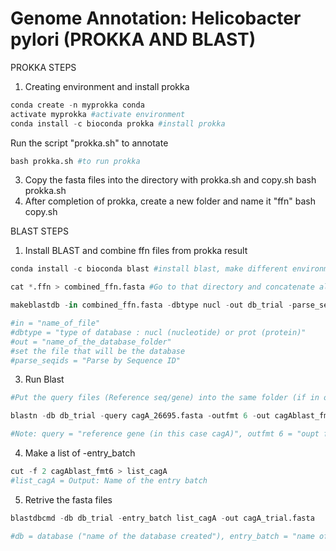 # Genome Annotation: Helicobacter pylori (PROKKA AND BLAST)

PROKKA STEPS

1. Creating environment and install prokka 


```python
conda create -n myprokka conda 
activate myprokka #activate environment
conda install -c bioconda prokka #install prokka
```

Run the script "prokka.sh" to annotate


```python
bash prokka.sh #to run prokka
```

3. Copy the fasta files into the directory with prokka.sh and copy.sh bash prokka.sh
4. After completion of prokka, create a new folder and name it "ffn" bash copy.sh

BLAST STEPS

1. Install BLAST and combine ffn files from prokka result


```python
conda install -c bioconda blast #install blast, make different environments for prokka and blast
```


```python
cat *.ffn > combined_ffn.fasta #Go to that directory and concatenate all .ffn files into one file
```


```python
makeblastdb -in combined_ffn.fasta -dbtype nucl -out db_trial -parse_seqids

#in = "name_of_file" 
#dbtype = "type of database : nucl (nucleotide) or prot (protein)" 
#out = "name_of_the_database_folder"
#set the file that will be the database 
#parse_seqids = "Parse by Sequence ID"
```

3. Run Blast


```python
#Put the query files (Reference seq/gene) into the same folder (if in other folder, don't forget to specify the path) and run blast 

blastn -db db_trial -query cagA_26695.fasta -outfmt 6 -out cagAblast_fmt6 

#Note: query = "reference gene (in this case cagA)", outfmt 6 = "oupt file format 6", cagAblast_fmt6 = "name of the output file"
```

4. Make a list of -entry_batch 


```python
cut -f 2 cagAblast_fmt6 > list_cagA 
#list_cagA = Output: Name of the entry batch
```

5. Retrive the fasta files


```python
blastdbcmd -db db_trial -entry_batch list_cagA -out cagA_trial.fasta

#db = database ("name of the database created"), entry_batch = "name of the list", out = "output filename and extension as fasta"

```

